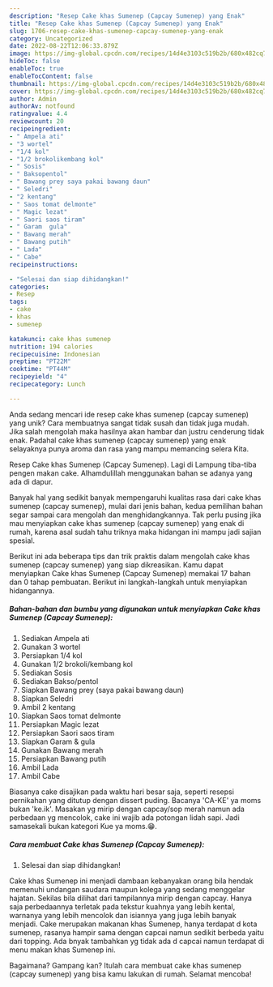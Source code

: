 ```yaml
---
description: "Resep Cake khas Sumenep (Capcay Sumenep) yang Enak"
title: "Resep Cake khas Sumenep (Capcay Sumenep) yang Enak"
slug: 1706-resep-cake-khas-sumenep-capcay-sumenep-yang-enak
category: Uncategorized
date: 2022-08-22T12:06:33.879Z
image: https://img-global.cpcdn.com/recipes/14d4e3103c519b2b/680x482cq70/cake-khas-sumenep-capcay-sumenep-foto-resep-utama.jpg
hideToc: false
enableToc: true
enableTocContent: false
thumbnail: https://img-global.cpcdn.com/recipes/14d4e3103c519b2b/680x482cq70/cake-khas-sumenep-capcay-sumenep-foto-resep-utama.jpg
cover: https://img-global.cpcdn.com/recipes/14d4e3103c519b2b/680x482cq70/cake-khas-sumenep-capcay-sumenep-foto-resep-utama.jpg
author: Admin
authorAv: notfound
ratingvalue: 4.4
reviewcount: 20
recipeingredient:
- " Ampela ati"
- "3 wortel"
- "1/4 kol"
- "1/2 brokolikembang kol"
- " Sosis"
- " Baksopentol"
- " Bawang prey saya pakai bawang daun"
- " Seledri"
- "2 kentang"
- " Saos tomat delmonte"
- " Magic lezat"
- " Saori saos tiram"
- " Garam  gula"
- " Bawang merah"
- " Bawang putih"
- " Lada"
- " Cabe"
recipeinstructions:

- "Selesai dan siap dihidangkan!"
categories:
- Resep
tags:
- cake
- khas
- sumenep

katakunci: cake khas sumenep 
nutrition: 194 calories
recipecuisine: Indonesian
preptime: "PT22M"
cooktime: "PT44M"
recipeyield: "4"
recipecategory: Lunch

---
```





Anda sedang mencari ide resep cake khas sumenep (capcay sumenep) yang unik? Cara membuatnya sangat tidak susah dan tidak juga mudah. Jika salah mengolah maka hasilnya akan hambar dan justru cenderung tidak enak. Padahal cake khas sumenep (capcay sumenep) yang enak selayaknya punya aroma dan rasa yang mampu memancing selera Kita.





Resep Cake khas Sumenep (Capcay Sumenep). Lagi di Lampung tiba-tiba pengen makan cake. Alhamdulillah menggunakan bahan se adanya yang ada di dapur.

Banyak hal yang sedikit banyak mempengaruhi kualitas rasa dari cake khas sumenep (capcay sumenep), mulai dari jenis bahan, kedua pemilihan bahan segar sampai cara mengolah dan menghidangkannya. Tak perlu pusing jika mau menyiapkan cake khas sumenep (capcay sumenep) yang enak di rumah, karena asal sudah tahu triknya maka hidangan ini mampu jadi sajian spesial.






Berikut ini ada beberapa tips dan trik praktis dalam mengolah cake khas sumenep (capcay sumenep) yang siap dikreasikan. Kamu dapat menyiapkan Cake khas Sumenep (Capcay Sumenep) memakai 17 bahan dan 0 tahap pembuatan. Berikut ini langkah-langkah untuk menyiapkan hidangannya.

<!--inarticleads1-->

##### Bahan-bahan dan bumbu yang digunakan untuk menyiapkan Cake khas Sumenep (Capcay Sumenep):

1. Sediakan  Ampela ati
1. Gunakan 3 wortel
1. Persiapkan 1/4 kol
1. Gunakan 1/2 brokoli/kembang kol
1. Sediakan  Sosis
1. Sediakan  Bakso/pentol
1. Siapkan  Bawang prey (saya pakai bawang daun)
1. Siapkan  Seledri
1. Ambil 2 kentang
1. Siapkan  Saos tomat delmonte
1. Persiapkan  Magic lezat
1. Persiapkan  Saori saos tiram
1. Siapkan  Garam &amp; gula
1. Gunakan  Bawang merah
1. Persiapkan  Bawang putih
1. Ambil  Lada
1. Ambil  Cabe


Biasanya cake disajikan pada waktu hari besar saja, seperti resepsi pernikahan yang ditutup dengan dissert puding. Bacanya &#39;CA-KE&#39; ya moms bukan &#39;ke.ik&#39;. Masakan yg mirip dengan capcay/sop merah namun ada perbedaan yg mencolok, cake ini wajib ada potongan lidah sapi. Jadi samasekali bukan kategori Kue ya moms.😁. 

<!--inarticleads2-->

##### Cara membuat Cake khas Sumenep (Capcay Sumenep):


1. Selesai dan siap dihidangkan!

Cake khas Sumenep ini menjadi dambaan kebanyakan orang bila hendak memenuhi undangan saudara maupun kolega yang sedang menggelar hajatan. Sekilas bila dilihat dari tampilannya mirip dengan capcay. Hanya saja perbedaannya terletak pada tekstur kuahnya yang lebih kental, warnanya yang lebih mencolok dan isiannya yang juga lebih banyak menjadi. Cake merupakan makanan khas Sumenep, hanya terdapat d kota sumenep, rasanya hampir sama dengan capcai namun sedikit berbeda yaitu dari topping. Ada bnyak tambahkan yg tidak ada d capcai namun terdapat di menu makan khas Sumenep ini. 

Bagaimana? Gampang kan? Itulah cara membuat cake khas sumenep (capcay sumenep) yang bisa kamu lakukan di rumah. Selamat mencoba!
